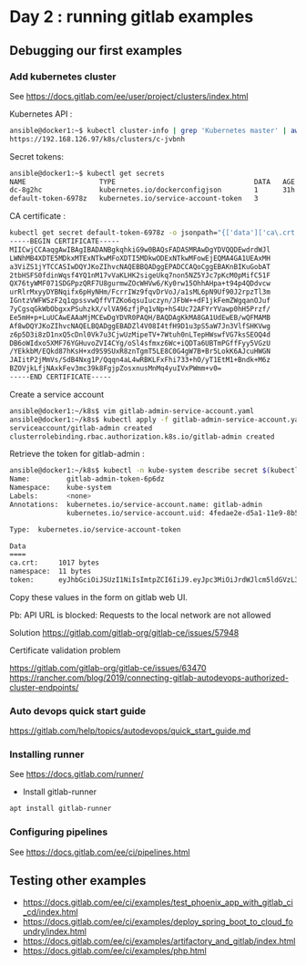 # Day 2 : running gitlab examples

## Debugging our first examples

### Add kubernetes cluster

See <https://docs.gitlab.com/ee/user/project/clusters/index.html>

Kubernetes API :

```bash
ansible@docker1:~$ kubectl cluster-info | grep 'Kubernetes master' | awk '/http/ {print $NF}'
https://192.168.126.97/k8s/clusters/c-jvbnh
```

Secret tokens:

```bash
ansible@docker1:~$ kubectl get secrets
NAME                  TYPE                                  DATA   AGE
dc-8g2hc              kubernetes.io/dockerconfigjson        1      31h
default-token-6978z   kubernetes.io/service-account-token   3
```

CA certificate :

```bash
kubectl get secret default-token-6978z -o jsonpath="{['data']['ca\.crt']}" | base64 --decode
-----BEGIN CERTIFICATE-----
MIICwjCCAaqgAwIBAgIBADANBgkqhkiG9w0BAQsFADASMRAwDgYDVQQDEwdrdWJl
LWNhMB4XDTE5MDkxMTExNTkwMFoXDTI5MDkwODExNTkwMFowEjEQMA4GA1UEAxMH
a3ViZS1jYTCCASIwDQYJKoZIhvcNAQEBBQADggEPADCCAQoCggEBAKnBIKuGobAT
2tbHSFS0fdinWqsf4YQ1nM17vVaKLHK2sigeUkq7non5NZ5YJc7pKcM0pMifC51F
QX76tyWMF071SDGPpzQRF7U8gurmwZOcWHVw6/Ky0rw15OhhAHpa+t94p4QDdvcw
urRlrMxyyDYBNqifx6pHyNHm/FcrrIWz9fqvDrVoJ/a1sML6pN9Uf90J2rpzTl3m
IGntzVWFWSzF2q1qpssvwQffVTZKo6qsuIuczyn/JFbW++dF1jkFemZWgqanOJuf
7yCgsqGkWbObgxxPSuhzkX/vlVA96zfjPq1vNp+hS4Uc72AFYrYVawp0hH5Przf/
Ee5mH+p+LuUCAwEAAaMjMCEwDgYDVR0PAQH/BAQDAgKkMA8GA1UdEwEB/wQFMAMB
Af8wDQYJKoZIhvcNAQELBQADggEBADZl4V08I4tfH9D1u3pS5aW7Jn3VlfSHKVwg
z6p5D3i8zD1nxQ5cDnl0Vk7u3CjwUzMipeTV+7Wtuh0nLTepHWswfVG7ksSEOQ4d
DB6oWIdxo5XMF76YGHuvoZVI4CYg/oSl4sfmxz6Wc+iQDTa6UBTmPGffFyy5VGzU
/YEkkbM/EQkd87hKsH+xd9S9SUxR8znTgmT5LE8C0G4gW7B+Br5LokK6AJcuHWGN
JAIitP2jMmVs/SdB4Nxg1P/Qqqn4aL4wRBKLFxFhi733+hO/yT1EtM1+Bndk+M6z
BZOVjkLfjNAxkFev3mc39k8FgjpZosxnusMnMq4yuIVxPWmm+v0=
-----END CERTIFICATE-----
```

Create a service account

```bash
ansible@docker1:~/k8s$ vim gitlab-admin-service-account.yaml
ansible@docker1:~/k8s$ kubectl apply -f gitlab-admin-service-account.yaml
serviceaccount/gitlab-admin created
clusterrolebinding.rbac.authorization.k8s.io/gitlab-admin created
```

Retrieve the token for gitlab-admin :

```bash
ansible@docker1:~/k8s$ kubectl -n kube-system describe secret $(kubectl -n kube-system get secret | grep gitlab-admin | awk '{print $1}')
Name:         gitlab-admin-token-6p6dz
Namespace:    kube-system
Labels:       <none>
Annotations:  kubernetes.io/service-account.name: gitlab-admin
              kubernetes.io/service-account.uid: 4fedae2e-d5a1-11e9-8b57-000c29631f28

Type:  kubernetes.io/service-account-token

Data
====
ca.crt:     1017 bytes
namespace:  11 bytes
token:      eyJhbGciOiJSUzI1NiIsImtpZCI6IiJ9.eyJpc3MiOiJrdWJlcm5ldGVzL3NlcnZpY2VhY2NvdW50Iiwia3ViZXJuZXRlcy5pby9zZXJ2aWNlYWNjb3VudC9uYW1lc3BhY2UiOiJrdWJlLXN5c3RlbSIsImt1YmVybmV0ZXMuaW8vc2VydmljZWFjY291bnQvc2VjcmV0Lm5hbWUiOiJnaXRsYWItYWRtaW4tdG9rZW4tNnA2ZHoiLCJrdWJlcm5ldGVzLmlvL3NlcnZpY2VhY2NvdW50L3NlcnZpY2UtYWNjb3VudC5uYW1lIjoiZ2l0bGFiLWFkbWluIiwia3ViZXJuZXRlcy5pby9zZXJ2aWNlYWNjb3VudC9zZXJ2aWNlLWFjY291bnQudWlkIjoiNGZlZGFlMmUtZDVhMS0xMWU5LThiNTctMDAwYzI5NjMxZjI4Iiwic3ViIjoic3lzdGVtOnNlcnZpY2VhY2NvdW50Omt1YmUtc3lzdGVtOmdpdGxhYi1hZG1pbiJ9.Fnn-rlyY7lYJZ1c4s6el-4jzG1TTuNmFuOMmtQA7OQGeBd38CcCI6Z6kdca-3-IMwbzW08nTGCAfEM3WXJYJDPYOXmYfevX2AE2roTotqTdxDGnfxDDTcgTojHgG8IVVALkjTkq7I0RcSuuAVThC6lAoXlIzuC9KDTGFZoPUorGuY-Q0zKqTJb2zvcDNcJQ1TCZY4bUdceFqq-Lbm_kWiCNJLYA3Ff8IQveKM4GA1_V6W5-G_nBZsz9BwWnxZnMEmenfmDmn7pErFJ0KF5fBbP1P7eeSLKYHPMaK3MXCx9KcgEl3APVD7OP90ERTA5nB_RfWtXSd4Gt-4JaO38JmIg
```

Copy these values in the form on gitlab web UI.

Pb: API URL is blocked: Requests to the local network are not allowed

Solution <https://gitlab.com/gitlab-org/gitlab-ce/issues/57948>

Certificate validation problem

<https://gitlab.com/gitlab-org/gitlab-ce/issues/63470>
<https://rancher.com/blog/2019/connecting-gitlab-autodevops-authorized-cluster-endpoints/>

### Auto devops quick start guide

<https://gitlab.com/help/topics/autodevops/quick_start_guide.md>

### Installing runner

See <https://docs.gitlab.com/runner/>

+ Install gitlab-runner

```bash
apt install gitlab-runner
```

### Configuring pipelines

See <https://docs.gitlab.com/ee/ci/pipelines.html>

## Testing other examples

+ <https://docs.gitlab.com/ee/ci/examples/test_phoenix_app_with_gitlab_ci_cd/index.html>
+ <https://docs.gitlab.com/ee/ci/examples/deploy_spring_boot_to_cloud_foundry/index.html>
+ <https://docs.gitlab.com/ee/ci/examples/artifactory_and_gitlab/index.html>
+ <https://docs.gitlab.com/ee/ci/examples/php.html>
